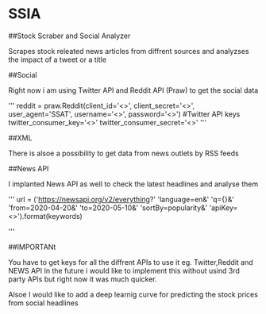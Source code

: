# SSIA

##Stock Scraber and Social Analyzer

Scrapes stock releated news articles from diffrent sources and analyzses the impact of a tweet or a title

##Social

Right now i am using Twitter API and Reddit API (Praw) to get the social data

'''
reddit = praw.Reddit(client_id='<<Id goes here>>',
                    client_secret='<<secret goes here>>',
                    user_agent='SSAT',
                    username='<<user goes here>>',
                    password='<<passwd goes here>>')
#Twitter API keys 
twitter_consumer_key='<<Twitter goes here>>'
twitter_consumer_secret='<<Secret here>>'
'''

##XML

There is alsoe a possibility to get data from news outlets by RSS feeds

##News API

I implanted News API as well to check the latest headlines and analyse them

'''
url = ('https://newsapi.org/v2/everything?'
       'language=en&'
       'q={}&'
       'from=2020-04-20&'
       'to=2020-05-10&'
       'sortBy=popularity&'
       'apiKey=<<API Key here>>').format(keywords)

'''

##IMPORTANt

You have to get keys for all the diffrent APIs to use it eg. Twitter,Reddit and NEWS API
In the future i would like to implement this without usind 3rd party APIs but right now it was much
quicker.

Alsoe I would like to add a deep learnig curve for predicting the stock prices from social headlines



